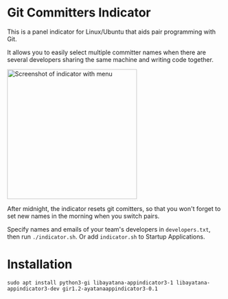 Git Committers Indicator
========================

This is a panel indicator for Linux/Ubuntu that aids pair programming with Git.

It allows you to easily select multiple committer names when there are several
developers sharing the same machine and writing code together.

<img src="screenshot.png" width="302" alt="Screenshot of indicator with menu">

After midnight, the indicator resets git comitters, so that you won't forget
to set new names in the morning when you switch pairs.

Specify names and emails of your team's developers in `developers.txt`, then
run `./indicator.sh`. Or add `indicator.sh` to Startup Applications.

Installation
========================

```
sudo apt install python3-gi libayatana-appindicator3-1 libayatana-appindicator3-dev gir1.2-ayatanaappindicator3-0.1
```
